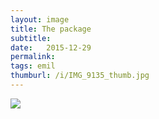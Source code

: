 ```yaml
---
layout: image
title: The package
subtitle: 
date:   2015-12-29
permalink: 
tags: emil
thumburl: /i/IMG_9135_thumb.jpg
---
```

![]({{site.url}}/i/IMG_9135_thumb.jpg)
